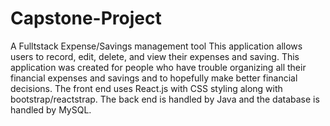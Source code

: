 # Capstone-Project
 A Fulltstack Expense/Savings management tool
This application allows users to record, edit, delete, and view their expenses and saving. This application was created for people who have trouble organizing all their financial expenses and savings and to hopefully make better financial decisions. The front end uses React.js with CSS styling along with bootstrap/reactstrap. The back end is handled by Java and the database is handled by MySQL. 
